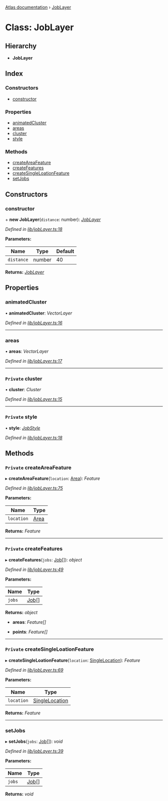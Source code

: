 [Atlas documentation](../globals.md) › [JobLayer](joblayer.md)

# Class: JobLayer

## Hierarchy

* **JobLayer**

## Index

### Constructors

* [constructor](joblayer.md#constructor)

### Properties

* [animatedCluster](joblayer.md#animatedcluster)
* [areas](joblayer.md#areas)
* [cluster](joblayer.md#private-cluster)
* [style](joblayer.md#private-style)

### Methods

* [createAreaFeature](joblayer.md#private-createareafeature)
* [createFeatures](joblayer.md#private-createfeatures)
* [createSingleLoationFeature](joblayer.md#private-createsingleloationfeature)
* [setJobs](joblayer.md#setjobs)

## Constructors

###  constructor

\+ **new JobLayer**(`distance`: number): *[JobLayer](joblayer.md)*

*Defined in [lib/jobLayer.ts:18](https://github.com/chronark/atlas/blob/88749ce/src/lib/jobLayer.ts#L18)*

**Parameters:**

Name | Type | Default |
------ | ------ | ------ |
`distance` | number | 40 |

**Returns:** *[JobLayer](joblayer.md)*

## Properties

###  animatedCluster

• **animatedCluster**: *VectorLayer*

*Defined in [lib/jobLayer.ts:16](https://github.com/chronark/atlas/blob/88749ce/src/lib/jobLayer.ts#L16)*

___

###  areas

• **areas**: *VectorLayer*

*Defined in [lib/jobLayer.ts:17](https://github.com/chronark/atlas/blob/88749ce/src/lib/jobLayer.ts#L17)*

___

### `Private` cluster

• **cluster**: *Cluster*

*Defined in [lib/jobLayer.ts:15](https://github.com/chronark/atlas/blob/88749ce/src/lib/jobLayer.ts#L15)*

___

### `Private` style

• **style**: *[JobStyle](jobstyle.md)*

*Defined in [lib/jobLayer.ts:18](https://github.com/chronark/atlas/blob/88749ce/src/lib/jobLayer.ts#L18)*

## Methods

### `Private` createAreaFeature

▸ **createAreaFeature**(`location`: [Area](../globals.md#area)): *Feature*

*Defined in [lib/jobLayer.ts:75](https://github.com/chronark/atlas/blob/88749ce/src/lib/jobLayer.ts#L75)*

**Parameters:**

Name | Type |
------ | ------ |
`location` | [Area](../globals.md#area) |

**Returns:** *Feature*

___

### `Private` createFeatures

▸ **createFeatures**(`jobs`: [Job](../interfaces/job.md)[]): *object*

*Defined in [lib/jobLayer.ts:49](https://github.com/chronark/atlas/blob/88749ce/src/lib/jobLayer.ts#L49)*

**Parameters:**

Name | Type |
------ | ------ |
`jobs` | [Job](../interfaces/job.md)[] |

**Returns:** *object*

* **areas**: *Feature[]*

* **points**: *Feature[]*

___

### `Private` createSingleLoationFeature

▸ **createSingleLoationFeature**(`location`: [SingleLocation](../interfaces/singlelocation.md)): *Feature*

*Defined in [lib/jobLayer.ts:69](https://github.com/chronark/atlas/blob/88749ce/src/lib/jobLayer.ts#L69)*

**Parameters:**

Name | Type |
------ | ------ |
`location` | [SingleLocation](../interfaces/singlelocation.md) |

**Returns:** *Feature*

___

###  setJobs

▸ **setJobs**(`jobs`: [Job](../interfaces/job.md)[]): *void*

*Defined in [lib/jobLayer.ts:39](https://github.com/chronark/atlas/blob/88749ce/src/lib/jobLayer.ts#L39)*

**Parameters:**

Name | Type |
------ | ------ |
`jobs` | [Job](../interfaces/job.md)[] |

**Returns:** *void*
